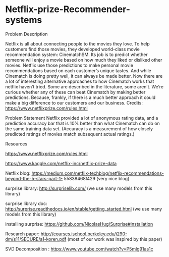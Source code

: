# Netflix-prize-Recommender-systems

Problem Description

Netflix is all about connecting people to the movies they love. To help customers find those movies, they
developed world-class movie recommendation system: CinematchSM. Its job is to predict whether someone will
enjoy a movie based on how much they liked or disliked other movies. Netflix use those predictions to make
personal movie recommendations based on each customer’s unique tastes. And while Cinematch is doing
pretty well, it can always be made better.
Now there are a lot of interesting alternative approaches to how Cinematch works that netflix haven’t tried. Some
are described in the literature, some aren’t. We’re curious whether any of these can beat Cinematch by making
better predictions. Because, frankly, if there is a much better approach it could make a big difference to our
customers and our business.
Credits: https://www.netflixprize.com/rules.html

Problem Statement
Netflix provided a lot of anonymous rating data, and a prediction accuracy bar that is 10% better than what
Cinematch can do on the same training data set. (Accuracy is a measurement of how closely predicted ratings of
movies match subsequent actual ratings.)

Resources

https://www.netflixprize.com/rules.html

https://www.kaggle.com/netflix-inc/netflix-prize-data

Netflix blog: https://medium.com/netflix-techblog/netflix-recommendations-beyond-the-5-stars-part-1-
55838468f429 (very nice blog)

surprise library: http://surpriselib.com/ (we use many models from this library)

surprise library doc: http://surprise.readthedocs.io/en/stable/getting_started.html (we use many models from
this library)

installing surprise: https://github.com/NicolasHug/Surprise#installation

Research paper: http://courses.ischool.berkeley.edu/i290-dm/s11/SECURE/a1-koren.pdf (most of our work
was inspired by this paper)

SVD Decomposition : https://www.youtube.com/watch?v=P5mlg91as1c

